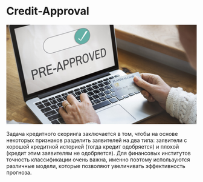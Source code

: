 # Credit-Approval

![](CreditApproval_image.jpg)

Задача кредитного скоринга заключается в том, чтобы на основе некоторых признаков разделить заявителей на два типа: заявители с хорошей кредитной историей (тогда кредит одобряется) и плохой (кредит этим заявителям не одобряется). Для финансовых институтов точность классификации очень важна, именно поэтому используются различные модели, которые позволяют увеличивать эффективность прогноза.
